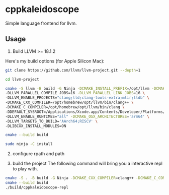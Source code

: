 # cppkaleidoscope
Simple language frontend for llvm.

## Usage
1. Build LLVM >= 18.1.2

Here's my build options (for Apple Silicon Mac):

```bash
git clone https://github.com/llvm/llvm-project.git --depth=1

cd llvm-project

cmake -S llvm -B build -G Ninja -DCMAKE_INSTALL_PREFIX=/opt/llvm -DCMAKE_BUILD_TYPE=RelWithDebInfo \
-DLLVM_PARALLEL_COMPILE_JOBS=16 -DLLVM_PARALLEL_LINK_JOBS=16 \
-DLLVM_ENABLE_PROJECTS="clang;lld;clang-tools-extra;mlir;lldb" \
-DCMAKE_CXX_COMPILER=/opt/homebrew/opt/llvm/bin/clang++ \
-DCMAKE_C_COMPILER=/opt/homebrew/opt/llvm/bin/clang \
-DDEFAULT_SYSROOT=/Applications/Xcode.app/Contents/Developer/Platforms/MacOSX.platform/Developer/SDKs/MacOSX.sdk \
-DLLVM_ENABLE_RUNTIMES="all" -DCMAKE_OSX_ARCHITECTURES='arm64' \
-DLLVM_TARGETS_TO_BUILD='AArch64;RISCV' \
-DLIBCXX_INSTALL_MODULES=ON

cmake --build build

sudo ninja -C install
```
2. configure rpath and path

3. build the project
The following command will bring you a interactive repl to play with.
```bash
cmake -S . -B build -G Ninja -DCMAKE_CXX_COMPILER=clang++ -DCMAKE_C_COMPILER=clang
cmake --build build
./build/cppkaleidoscope-repl
```

